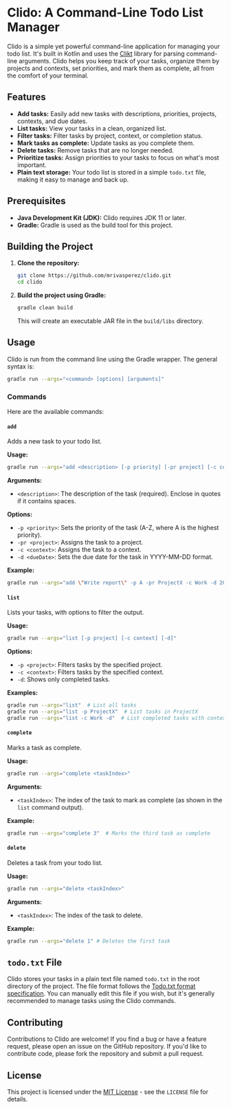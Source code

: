 # Clido: A Command-Line Todo List Manager

Clido is a simple yet powerful command-line application for managing your todo list. It's built in Kotlin and uses the [Clikt](https://github.com/ajalt/clikt) library for parsing command-line arguments. Clido helps you keep track of your tasks, organize them by projects and contexts, set priorities, and mark them as complete, all from the comfort of your terminal.

## Features

- **Add tasks:** Easily add new tasks with descriptions, priorities, projects, contexts, and due dates.
- **List tasks:** View your tasks in a clean, organized list.
- **Filter tasks:** Filter tasks by project, context, or completion status.
- **Mark tasks as complete:** Update tasks as you complete them.
- **Delete tasks:** Remove tasks that are no longer needed.
- **Prioritize tasks:** Assign priorities to your tasks to focus on what's most important.
- **Plain text storage:** Your todo list is stored in a simple `todo.txt` file, making it easy to manage and back up.

## Prerequisites

- **Java Development Kit (JDK):** Clido requires JDK 11 or later.
- **Gradle:** Gradle is used as the build tool for this project.

## Building the Project

1. **Clone the repository:**

   ```bash
   git clone https://github.com/mrivasperez/clido.git
   cd clido
   ```

2. **Build the project using Gradle:**

   ```bash
   gradle clean build
   ```

   This will create an executable JAR file in the `build/libs` directory.

## Usage

Clido is run from the command line using the Gradle wrapper. The general syntax is:

```bash
gradle run --args="<command> [options] [arguments]"
```

### Commands

Here are the available commands:

#### `add`

Adds a new task to your todo list.

**Usage:**

```bash
gradle run --args="add <description> [-p priority] [-pr project] [-c context] [-d dueDate]"
```

**Arguments:**

- `<description>`: The description of the task (required). Enclose in quotes if it contains spaces.

**Options:**

- `-p <priority>`: Sets the priority of the task (A-Z, where A is the highest priority).
- `-pr <project>`: Assigns the task to a project.
- `-c <context>`: Assigns the task to a context.
- `-d <dueDate>`: Sets the due date for the task in YYYY-MM-DD format.

**Example:**

```bash
gradle run --args="add \"Write report\" -p A -pr ProjectX -c Work -d 2024-03-15"
```

#### `list`

Lists your tasks, with options to filter the output.

**Usage:**

```bash
gradle run --args="list [-p project] [-c context] [-d]"
```

**Options:**

- `-p <project>`: Filters tasks by the specified project.
- `-c <context>`: Filters tasks by the specified context.
- `-d`: Shows only completed tasks.

**Examples:**

```bash
gradle run --args="list"  # List all tasks
gradle run --args="list -p ProjectX"  # List tasks in ProjectX
gradle run --args="list -c Work -d"  # List completed tasks with context @Work
```

#### `complete`

Marks a task as complete.

**Usage:**

```bash
gradle run --args="complete <taskIndex>"
```

**Arguments:**

- `<taskIndex>`: The index of the task to mark as complete (as shown in the `list` command output).

**Example:**

```bash
gradle run --args="complete 3"  # Marks the third task as complete
```

#### `delete`

Deletes a task from your todo list.

**Usage:**

```bash
gradle run --args="delete <taskIndex>"
```

**Arguments:**

- `<taskIndex>`: The index of the task to delete.

**Example:**

```bash
gradle run --args="delete 1" # Deletes the first task
```

## `todo.txt` File

Clido stores your tasks in a plain text file named `todo.txt` in the root directory of the project. The file format follows the [Todo.txt format specification](http://todotxt.org/). You can manually edit this file if you wish, but it's generally recommended to manage tasks using the Clido commands.

## Contributing

Contributions to Clido are welcome! If you find a bug or have a feature request, please open an issue on the GitHub repository. If you'd like to contribute code, please fork the repository and submit a pull request.

## License

This project is licensed under the [MIT License](LICENSE) - see the `LICENSE` file for details.
